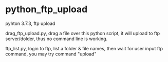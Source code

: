 # python_ftp_upload
pyhton 3.7.3, ftp upload  


drag_ftp_upload.py, drag a file over this python script, it will upload to ftp server/dolder, thus no command line is working.


ftp_list.py, login to ftp, list a folder & file names, then wait for user input ftp command, you may try command "upload"  
